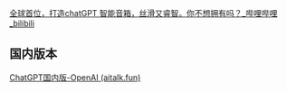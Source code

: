 [全球首位，打造chatGPT 智能音箱，丝滑又睿智。你不想拥有吗？_哔哩哔哩_bilibili](https://www.bilibili.com/video/BV11M411F7Ww/?spm_id_from=333.1007.tianma.7-2-24.click&vd_source=d5dcd9ecea5f54eff2a20a9e2ccc0fa0)


## 国内版本
[ChatGPT国内版-OpenAI (aitalk.fun)](http://chat-ai.aitalk.fun/)